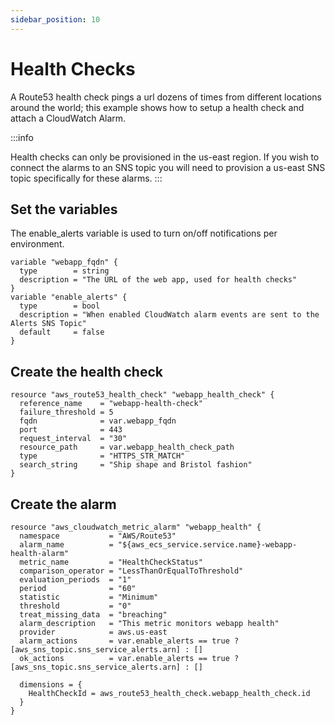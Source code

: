 ```yaml
---
sidebar_position: 10
---
```


# Health Checks

A Route53 health check pings a url dozens of times from different locations around the world; this example shows how to setup a health check and attach a CloudWatch Alarm.

:::info

Health checks can only be provisioned in the us-east region. If you wish to connect the alarms to an SNS topic you will need to provision a us-east SNS topic specifically for these alarms.
:::

## Set the variables

The enable_alerts variable is used to turn on/off notifications per environment.

```
variable "webapp_fqdn" {
  type        = string
  description = "The URL of the web app, used for health checks"
}
variable "enable_alerts" {
  type        = bool
  description = "When enabled CloudWatch alarm events are sent to the Alerts SNS Topic"
  default     = false
}
```

## Create the health check

```
resource "aws_route53_health_check" "webapp_health_check" {
  reference_name    = "webapp-health-check"
  failure_threshold = 5
  fqdn              = var.webapp_fqdn
  port              = 443
  request_interval  = "30"
  resource_path     = var.webapp_health_check_path
  type              = "HTTPS_STR_MATCH"
  search_string     = "Ship shape and Bristol fashion"
}
```

## Create the alarm

```
resource "aws_cloudwatch_metric_alarm" "webapp_health" {
  namespace           = "AWS/Route53"
  alarm_name          = "${aws_ecs_service.service.name}-webapp-health-alarm"
  metric_name         = "HealthCheckStatus"
  comparison_operator = "LessThanOrEqualToThreshold"
  evaluation_periods  = "1"
  period              = "60"
  statistic           = "Minimum"
  threshold           = "0"
  treat_missing_data  = "breaching"
  alarm_description   = "This metric monitors webapp health"
  provider            = aws.us-east
  alarm_actions       = var.enable_alerts == true ? [aws_sns_topic.sns_service_alerts.arn] : []
  ok_actions          = var.enable_alerts == true ? [aws_sns_topic.sns_service_alerts.arn] : []

  dimensions = {
    HealthCheckId = aws_route53_health_check.webapp_health_check.id
  }
}
```
